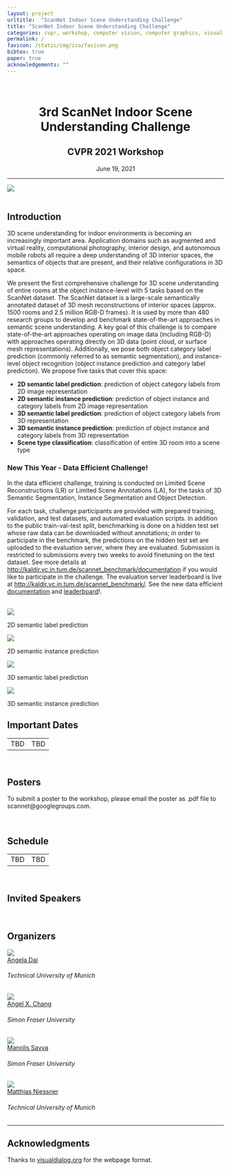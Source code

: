 ```yaml
---
layout: project
urltitle:  "ScanNet Indoor Scene Understanding Challenge"
title: "ScanNet Indoor Scene Understanding Challenge"
categories: cvpr, workshop, computer vision, computer graphics, visual learning, simulation environments, robotics, machine learning, natural language processing, reinforcement learning
permalink: /
favicon: /static/img/ico/favicon.png
bibtex: true
paper: true
acknowledgements: ""
---
```


<br>
<div class="row">
  <div class="col-xs-12">
    <center><h1>3rd ScanNet Indoor Scene Understanding Challenge</h1></center>
    <center><h2>CVPR 2021 Workshop</h2></center>
    <center>June 19, 2021</center>
  </div>
</div>

<hr>

<!-- <br>
  <center>
  <h1 style="color:blue"><a href="https://youtu.be/S7wm806JQ1M">Join Us Here: Live Stream</a></h1>
  </center>
<br> -->

<div class="row" id="intro">
  <div class="col-md-12">
    <img src="{{ "/static/img/splash.jpg" | prepend:site.baseurl }}">
  </div>
</div>

<br>
<div class="row" id="cfp">
  <div class="col-xs-12">
    <h2>Introduction</h2>
  </div>
</div>
<div class="row">
  <div class="col-xs-12">
    <p>
      3D scene understanding for indoor environments is becoming an increasingly important area.
      Application domains such as augmented and virtual reality, computational photography, interior design, and autonomous mobile robots all require a deep understanding of 3D interior spaces, the semantics of objects that are present, and their relative configurations in 3D space.
    </p>
    <p>
      We present the first comprehensive challenge for 3D scene understanding of entire rooms at the object instance-level with 5 tasks based on the ScanNet dataset.
      The ScanNet dataset is a large-scale semantically annotated dataset of 3D mesh reconstructions of interior spaces (approx. 1500 rooms and 2.5 million RGB-D frames).
      It is used by more than 480 research groups to develop and benchmark state-of-the-art approaches in semantic scene understanding.
      A key goal of this challenge is to compare state-of-the-art approaches operating on image data (including RGB-D) with approaches operating directly on 3D data (point cloud, or surface mesh representations).
      Additionally, we pose both object category label prediction (commonly referred to as semantic segmentation), and instance-level object recognition (object instance prediction and category label prediction).
      We propose five tasks that cover this space:
    </p>
    <ul>
      <li>
        <strong>2D semantic label prediction</strong>: prediction of object category labels from 2D image representation
      </li>
      <li>
        <strong>2D semantic instance prediction</strong>: prediction of object instance and category labels from 2D image representation
      </li>
      <li>
        <strong>3D semantic label prediction</strong>: prediction of object category labels from 3D representation
      </li>
      <li>
        <strong>3D semantic instance prediction</strong>: prediction of object instance and category labels from 3D representation
      </li>
      <li>
        <strong>Scene type classification</strong>: classification of entire 3D room into a scene type
      </li>
    </ul>
      <h3>New This Year - Data Efficient Challenge!</h3>
    <p>In the data efficient challenge, training is conducted on  Limited Scene Reconstructions (LR) or Limited Scene Annotations (LA), for the tasks of 3D Semantic Segmentation, Instance Segmentation and Object Detection. 
    </p>
    <p>
      For each task, challenge participants are provided with prepared training, validation, and test datasets, and automated evaluation scripts.
      In addition to the public train-val-test split, benchmarking is done on a hidden test set whose raw data can be downloaded without annotations; in order to participate in the benchmark, the predictions on the hidden test set are uploaded to the evaluation server, where they are evaluated.
      Submission is restricted to submissions every two weeks to avoid finetuning on the test dataset.
      See more details at <a href="http://kaldir.vc.in.tum.de/scannet_benchmark/documentation">http://kaldir.vc.in.tum.de/scannet_benchmark/documentation</a> if you would like to participate in the challenge.
      The evaluation server leaderboard is live at <a href="http://kaldir.vc.in.tum.de/scannet_benchmark/">http://kaldir.vc.in.tum.de/scannet_benchmark/</a>.
      See the new data efficient <a href="http://kaldir.vc.in.tum.de/scannet_benchmark/data_efficient/documentation">documentation</a> and <a href="http://kaldir.vc.in.tum.de/scannet_benchmark/data_efficient">leaderboard</a>!.
    </p>
  </div>
</div>
<br>

<div class="row" id="tasks">
  <div class="col-md-6 text-center">
    <img src="{{ "/static/img/semantic_label_2d.jpg" | prepend:site.baseurl }}">
    <p>2D semantic label prediction</p>
  </div>
  <div class="col-md-6 text-center">
    <img src="{{ "/static/img/semantic_instance_2d.jpg" | prepend:site.baseurl }}">
    <p>2D semantic instance prediction</p>
  </div>
  <div class="col-md-6 text-center">
    <img src="{{ "/static/img/semantic_label_3d.jpg" | prepend:site.baseurl }}">
    <p>3D semantic label prediction</p>
  </div>
  <div class="col-md-6 text-center">
    <img src="{{ "/static/img/semantic_instance_3d.jpg" | prepend:site.baseurl }}">
    <p>3D semantic instance prediction</p>
  </div>
  <!-- <div class="col-md-4">
    <p>&nbsp;</p>
  </div> -->
  <!-- <div class="col-md-4">
    <img src="{{ "/static/img/scene_type_classification.jpg" | prepend:site.baseurl }}">
    <p>Scene type classification</p>
  </div> -->
</div>

<div class="row" id="schedule">
  <div class="col-xs-12">
    <h2>Important Dates</h2>
  </div>
</div>

<div class="row">
  <div class="col-xs-12">
    <table class="table table-striped">
      <tbody>
        <tr><td>TBD</td><td>TBD</td></tr>
        <!-- <tr>
          <td>Poster Submission Deadline</td>
          <td>May 20 2020</td>
        </tr>
        <tr>
          <td>Notification to Authors</td>
          <td>May 25 2020</td>
        </tr>
        <tr>
          <td>Workshop Date</td>
          <td>June 19 2020</td>
        </tr> -->
      </tbody>
    </table>
  </div>
</div><br>

<div class="row" id="cfp">
  <div class="col-xs-12">
    <h2>Posters</h2>
  </div>
</div>
<div class="row">
  <div class="col-xs-12">
    <p>
      To submit a poster to the workshop, please email the poster as .pdf file to scannet@googlegroups.com.
    </p>
  </div>
</div><br>

<div class="row">
  <div class="col-xs-12">
    <h2>Schedule</h2>
  </div>
</div>
<div class="row">
  <div class="col-xs-12">
     <table class="table table-striped">
      <tbody>
        <tr><td>TBD</td><td>TBD</td></tr>
        <!-- <tr>
          <td>Welcome and Introduction</td>
          <td>1:50pm - 2:00pm</td>
        </tr>
        <tr>
          <td>Implicit Neural Representations: From Objects to 3D Scenes (Andreas Geiger)</td>
          <td>2:00pm - 2:30pm</td>
        </tr>
        <tr>
          <td>Winner Talk: KPConv (Hugues Thomas) </td>
          <td>2:30pm - 2:40pm</td>
        </tr>
        <tr>
          <td>Winner Talk: SparseConvNet (Benjamin Graham) </td>
          <td>2:40pm - 2:50pm</td>
        </tr>
        <tr>
          <td>Winner Talk: PointGroup (Li Jiang) </td>
          <td>2:50pm - 3:00pm</td>
        </tr>
        <tr>
          <td>Break </td>
          <td>3:00pm - 3:15pm</td>
        </tr>
        <tr>
          <td>Winner Talk: Sparse 3D Perception (Chris Choy) </td>
          <td>3:15pm - 3:25pm</td>
        </tr>
        <tr>
          <td>Winner Talk: 3D-MPA (Francis Engelmann) </td>
          <td>3:25pm - 3:35pm</td>
        </tr>
        <tr>
          <td>Winner Talk: OccuSeg (Tian Zheng) </td>
          <td>3:35pm - 3:45pm</td>
        </tr>
        <tr>
          <td>Break </td>
          <td>3:45pm - 4:00pm</td>
        </tr>
        <tr>
          <td>CVPR is a Contemporary Art Exhibition (Yasutaka Furukawa)</td>
          <td>4:00pm - 4:30pm</td>
        </tr>
        <tr>
          <td>Semantic Scene Reconstruction from RGBD Scans (Thomas Funkhouser)</td>
          <td>4:30pm - 5:00pm</td>
        </tr>
        <tr>
          <td>Panel Discussion and Conclusion</td>
          <td>5:00pm - 5:30pm</td>
        </tr> -->
      </tbody>
    </table>
  </div>
</div>

<br>
<div class="row">
  <div class="col-xs-12">
    <h2>Invited Speakers</h2>
  </div>
</div><br>

<!-- <div class="row">
  <div class="col-md-12">
    <a href="http://www.cvlibs.net"><img class="people-pic" style="float:left;margin-right:50px;" src="{{ "/static/img/people/andreas_geiger.png" | prepend:site.baseurl }}"></a>
    <p>
      <b><a href="http://www.cvlibs.net">Andreas Geiger</a></b> is professor at the University of Tübingen and group leader at the Max Planck Institute for Intelligent Systems. Prior to this, he was a visiting professor at ETH Zürich and a research scientist at MPI-IS. He studied at KIT, EPFL and MIT and received his PhD degree in 2013 from the KIT. His research interests are at the intersection of 3D reconstruction, motion estimation, scene understanding and sensory-motor control. He maintains the KITTI vision benchmark.
    </p>
  </div>
</div><br>

<div class="row">
  <div class="col-md-12">
    <a href="https://www.cs.sfu.ca/~furukawa/"><img class="people-pic" style="float:left;margin-right:50px;" src="{{ "/static/img/people/yasu_furukawa.png" | prepend:site.baseurl }}"></a>
    <p>
      <b><a href="https://www.cs.sfu.ca/~furukawa/">Yasutaka Furukawa</a></b> is an associate professor of Computing Science at Simon Fraser University. Prior to SFU, he was an assistant professor at Washington University in St. Louis. Before WUSTL, he was a software engineer at Google. Before Google, he was a post-doctoral research associate at University of Washington. He worked with Prof. Seitz and Prof. Curless at University of Washington, and Rick Szeliski at Facebook (was at Microsoft Research). He completed his Ph.D. under the supervision of Prof. Ponce at Computer Science Department of University of Illinois at Urbana-Champaign in May 2008.
    </p>
  </div>
</div><br>

<div class="row">
  <div class="col-md-12">
    <a href="https://www.cs.princeton.edu/~funk/"><img class="people-pic" style="float:left;margin-right:50px;" src="{{ "/static/img/people/tom_funkhouser.png" | prepend:site.baseurl }}"></a>
    <p>
      <b><a href="https://www.cs.princeton.edu/~funk/">Thomas Funkhouser</a></b> is a senior research scientist at Google and the David
M. Siegel Professor of Computer Science, Emeritus, at Princeton University.  He received a PhD in computer science from UC Berkeley in
1993 and was a member of the technical staff at Bell Labs until 1997 before joining the faculty at Princeton.  For most of his career, he focused on research problems in computer graphics, including foundational work on 3D shape retrieval, analysis, and modeling.   His
most recent research has focused on 3D scene understanding in computer vision. He has published more than 100 research papers and received several awards, including the ACM SIGGRAPH Computer Graphics Achievement Award, ACM SIGGRAPH Academy, ACM Fellow, NSF Career Award, Emerson Electric, E. Lawrence Keyes Faculty Advancement Award, Google Faculty Research Awards, University Council Excellence in Teaching Awards, and a Sloan Fellowship.
    </p>
  </div>
</div><br> -->

<div class="row">
  <div class="col-xs-12">
    <h2>Organizers</h2>
  </div>
</div>

<div class="row">
  <div class="col-xs-2">
    <a href="https://angeladai.github.io/">
      <img class="people-pic" src="{{ "/static/img/people/angela.png" | prepend:site.baseurl }}">
    </a>
    <div class="people-name">
      <a href="https://angeladai.github.io/">Angela Dai</a>
      <h6>Technical University of Munich</h6>
    </div>
  </div>

  <div class="col-xs-2">
    <a href="https://angelxuanchang.github.io/">
      <img class="people-pic" src="{{ "/static/img/people/angel.png" | prepend:site.baseurl }}">
    </a>
    <div class="people-name">
      <a href="https://angelxuanchang.github.io/">Angel X. Chang</a>
      <h6>Simon Fraser University</h6>
    </div>
  </div>

  <div class="col-xs-2">
    <a href="https://msavva.github.io/">
      <img class="people-pic" src="{{ "/static/img/people/manolis.png" | prepend:site.baseurl }}">
    </a>
    <div class="people-name">
      <a href="https://msavva.github.io/">Manolis Savva</a>
      <h6>Simon Fraser University</h6>
    </div>
  </div>

  <div class="col-xs-2">
    <a href="https://niessnerlab.org/members/matthias_niessner/profile.html">
      <img class="people-pic" src="{{ "/static/img/people/matthias.png" | prepend:site.baseurl }}">
    </a>
    <div class="people-name">
      <a href="https://niessnerlab.org/members/matthias_niessner/profile.html">Matthias Niessner</a>
      <h6>Technical University of Munich</h6>
    </div>
  </div>
</div>

<hr>

<div class="row">
  <div class="col-xs-12">
    <h2>Acknowledgments</h2>
  </div>
</div>
<a name="/acknowledgements"></a>
<div class="row">
  <div class="col-xs-12">
    <p>
      Thanks to <span style="color:#1a1aff;font-weight:400;"> <a href="https://visualdialog.org/">visualdialog.org</a></span> for the webpage format.
    </p>
  </div>
</div>
